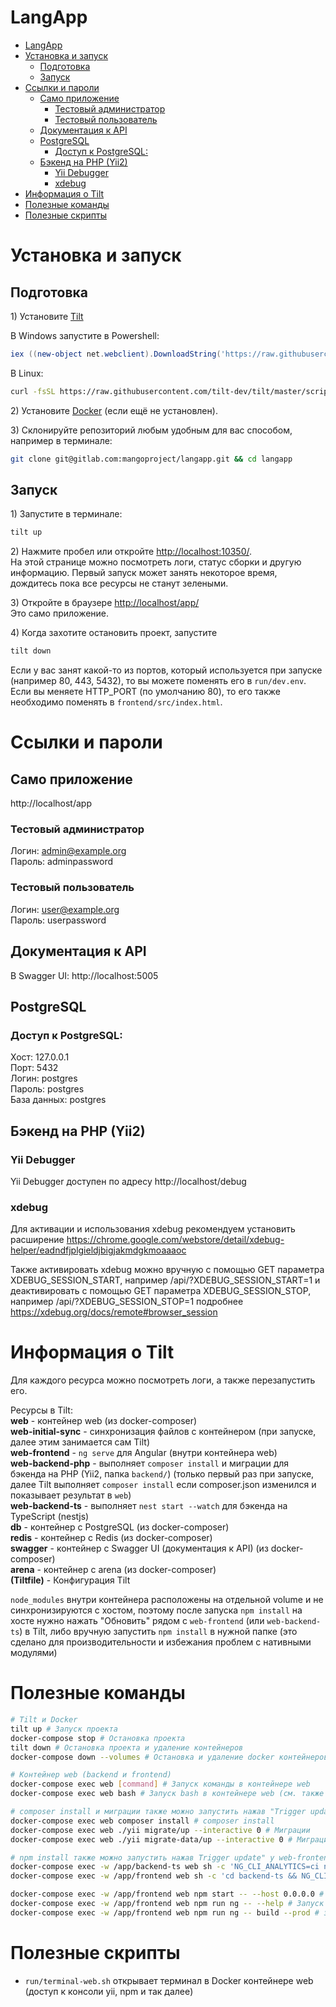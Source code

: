 # LangApp

- [LangApp](#langapp)
- [Установка и запуск](#установка-и-запуск)
  - [Подготовка](#подготовка)
  - [Запуск](#запуск)
- [Ссылки и пароли](#ссылки-и-пароли)
  - [Само приложение](#само-приложение)
    - [Тестовый администратор](#тестовый-администратор)
    - [Тестовый пользователь](#тестовый-пользователь)
  - [Документация к API](#документация-к-api)
  - [PostgreSQL](#postgresql)
    - [Доступ к PostgreSQL:](#доступ-к-postgresql)
  - [Бэкенд на PHP (Yii2)](#бэкенд-на-php-yii2)
    - [Yii Debugger](#yii-debugger)
    - [xdebug](#xdebug)
- [Информация о Tilt](#информация-о-tilt)
- [Полезные команды](#полезные-команды)
- [Полезные скрипты](#полезные-скрипты)

# Установка и запуск

## Подготовка
1\) Установите [Tilt](https://docs.tilt.dev/install.html)

В Windows запустите в Powershell:
```powershell
iex ((new-object net.webclient).DownloadString('https://raw.githubusercontent.com/tilt-dev/tilt/master/scripts/install.ps1'))
```
В Linux:
```bash
curl -fsSL https://raw.githubusercontent.com/tilt-dev/tilt/master/scripts/install.sh | bash
```

2\) Установите [Docker](https://docs.docker.com/desktop/windows/install/) (если ещё не установлен).

3\) Склонируйте репозиторий любым удобным для вас способом, например в терминале:
```bash
git clone git@gitlab.com:mangoproject/langapp.git && cd langapp
```

## Запуск
1\) Запустите в терминале:
```bash
tilt up
```

2\) Нажмите пробел или откройте [http://localhost:10350/](http://localhost:10350/).\
На этой странице можно посмотреть логи, статус сборки и другую информацию. Первый запуск может занять некоторое время, дождитесь пока все ресурсы не станут зелеными.

3\) Откройте в браузере [http://localhost/app/](http://localhost/app/)\
Это само приложение.

4\) Когда захотите остановить проект, запустите
```bash
tilt down
```

Если у вас занят какой-то из портов, который используется при запуске (например 80, 443, 5432), то вы можете поменять его в `run/dev.env`.\
Если вы меняете HTTP_PORT (по умолчанию 80), то его также необходимо поменять в `frontend/src/index.html`.

# Ссылки и пароли
## Само приложение
http://localhost/app

### Тестовый администратор
Логин: admin@example.org\
Пароль: adminpassword

### Тестовый пользователь
Логин: user@example.org\
Пароль: userpassword

## Документация к API
В Swagger UI: http://localhost:5005

## PostgreSQL
<!--pgAdmin4 доступен по адресу http://localhost:5001/\
adminer доступен по адресу http://localhost:5002/?pgsql=db&username=postgres&db=postgres&ns=public-->

### Доступ к PostgreSQL:
Хост: 127.0.0.1\
Порт: 5432\
Логин: postgres\
Пароль: postgres\
База данных: postgres

## Бэкенд на PHP (Yii2)
### Yii Debugger
Yii Debugger доступен по адресу http://localhost/debug

### xdebug
Для активации и использования xdebug рекомендуем установить расширение https://chrome.google.com/webstore/detail/xdebug-helper/eadndfjplgieldjbigjakmdgkmoaaaoc

Также активировать xdebug можно вручную с помощью GET параметра XDEBUG_SESSION_START, например /api/?XDEBUG_SESSION_START=1 и деактивировать с помощью GET параметра XDEBUG_SESSION_STOP, например /api/?XDEBUG_SESSION_STOP=1 подробнее https://xdebug.org/docs/remote#browser_session


# Информация о Tilt
Для каждого ресурса можно посмотреть логи, а также перезапустить его.

Ресурсы в Tilt:\
**web** - контейнер web (из docker-composer)\
**web-initial-sync** - синхронизация файлов с контейнером (при запуске, далее этим занимается сам Tilt)\
**web-frontend** - `ng serve` для Angular (внутри контейнера web)\
**web-backend-php** - выполняет `composer install` и миграции для бэкенда на PHP (Yii2, папка `backend/`) (только первый раз при запуске, далее Tilt выполняет `composer install` если composer.json изменился и показывает результат в `web`)\
**web-backend-ts** - выполняет `nest start --watch` для бэкенда на TypeScript (nestjs)\
**db** - контейнер с PostgreSQL (из docker-composer)\
**redis** - контейнер с Redis (из docker-composer)\
**swagger** - контейнер с Swagger UI (документация к API) (из docker-composer)\
**arena** - контейнер с arena (из docker-composer)\
**(Tiltfile)** - Конфигурация Tilt
<!--**adminer**, **arena**, **pgadmin** - контейнеры с adminer, arena, pgadmin (из docker-composer)\-->

`node_modules` внутри контейнера расположены на отдельной volume и не синхронизируются с хостом, поэтому после запуска `npm install` на хосте нужно нажать "Обновить" рядом с `web-frontend` (или `web-backend-ts`) в Tilt, либо вручную запустить `npm install` в нужной папке (это сделано для производительности и избежания проблем с нативными модулями)

# Полезные команды


```bash
# Tilt и Docker
tilt up # Запуск проекта
docker-compose stop # Остановка проекта
tilt down # Остановка проекта и удаление контейнеров
docker-compose down --volumes # Остановка и удаление docker контейнеров вместе с volumes (база данных, кеши и т.д.)

# Контейнер web (backend и frontend)
docker-compose exec web [command] # Запуск команды в контейнере web
docker-compose exec web bash # Запуск bash в контейнере web (см. также run/terminal-web.sh)

# composer install и миграции также можно запустить нажав "Trigger update" у web-backend-php в Tilt
docker-compose exec web composer install # composer install 
docker-compose exec web ./yii migrate/up --interactive 0 # Миграции
docker-compose exec web ./yii migrate-data/up --interactive 0 # Миграции для данных (словарь и т.д.)

# npm install также можно запустить нажав Trigger update" у web-frontend/web-backend-ts в Tilt
docker-compose exec -w /app/backend-ts web sh -c 'NG_CLI_ANALYTICS=ci npm install --no-audit' # npm install для backend-ts
docker-compose exec -w /app/frontend web sh -c 'cd backend-ts && NG_CLI_ANALYTICS=ci npm install --no-audit' # npm install для frontend

docker-compose exec -w /app/frontend web npm start -- --host 0.0.0.0 # npm start (запускает ng serve)
docker-compose exec -w /app/frontend web npm run ng -- --help # Запуск ng  
docker-compose exec -w /app/frontend web npm run ng -- build --prod # запускает ng build --prod
```

# Полезные скрипты

- `run/terminal-web.sh` открывает терминал в Docker контейнере web (доступ к консоли yii, npm и так далее)